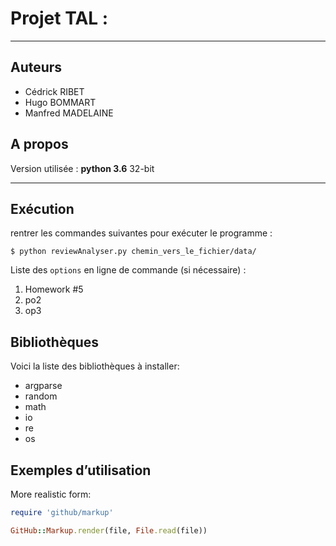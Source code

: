 # Projet TAL : 

-----

## Auteurs
* Cédrick RIBET
* Hugo BOMMART
* Manfred MADELAINE

## A propos
Version utilisée : **python 3.6** 32-bit

-----

## Exécution
rentrer les commandes suivantes pour exécuter le programme :
```
$ python reviewAnalyser.py chemin_vers_le_fichier/data/
```
Liste des `options` en ligne de commande (si nécessaire) : 
1. Homework #5
2. po2
1. op3

## Bibliothèques 
Voici la liste des bibliothèques à installer:
* argparse
* random
* math
* io
* re
* os

## Exemples d’utilisation

More realistic form:

```ruby
require 'github/markup'

GitHub::Markup.render(file, File.read(file))
```
